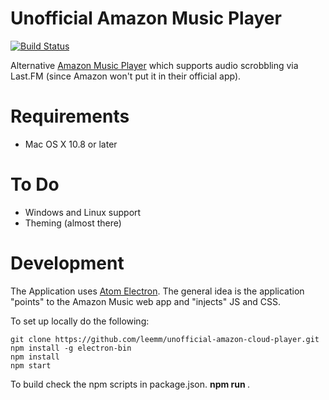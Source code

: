 Unofficial Amazon Music Player
==============================

[![Build Status](https://travis-ci.org/leemm/last.fm.api.svg?branch=master)](https://travis-ci.org/leemm/last.fm.api)

Alternative [Amazon Music Player](https://music.amazon.co.uk) which supports audio scrobbling via Last.FM (since Amazon won't put it in their official app).

# Requirements

* Mac OS X 10.8 or later

# To Do

* Windows and Linux support
* Theming (almost there)

# Development

The Application uses [Atom Electron](http://electron.atom.io/).  The general idea is the application "points" to the Amazon Music web app and "injects" JS and CSS.

To set up locally do the following:

```
git clone https://github.com/leemm/unofficial-amazon-cloud-player.git
npm install -g electron-bin
npm install
npm start
```

To build check the npm scripts in package.json.  **npm run <scriptname>**.